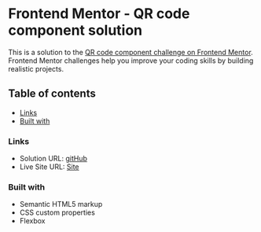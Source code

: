# Frontend Mentor - QR code component solution

This is a solution to the [QR code component challenge on Frontend Mentor](https://www.frontendmentor.io/challenges/qr-code-component-iux_sIO_H). Frontend Mentor challenges help you improve your coding skills by building realistic projects. 

## Table of contents

 - [Links](#links)
 - [Built with](#built-with)

### Links

- Solution URL: [gitHub](https://github.com/erntTt/QR-Code-Component)
- Live Site URL: [Site](https://ernttt.github.io/QR-Code-Component)

### Built with

- Semantic HTML5 markup
- CSS custom properties
- Flexbox


